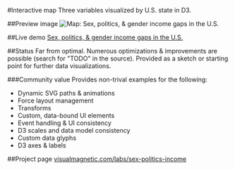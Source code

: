 #Interactive map
Three variables visualized by U.S. state in D3.

##Preview image
![Map: Sex, politics, & gender income gaps in the U.S.](http://www.visualmagnetic.com/wp-content/uploads/2014/08/states-high-1024x694.jpg)

##Live demo
[Sex, politics, & gender income gaps in the U.S.](http://www.visualmagnetic.com/html/sex-politics-income/)

##Status
Far from optimal. Numerous optimizations & improvements are possible (search for "TODO" in the source). Provided as a sketch or starting point for further data visualizations.

###Community value
Provides non-trival examples for the following:
* Dynamic SVG paths & animations
* Force layout management
* Transforms
* Custom, data-bound UI elements
* Event handling & UI consistency
* D3 scales and data model consistency
* Custom data glyphs
* D3 axes & labels

##Project page
[visualmagnetic.com/labs/sex-politics-income](http://www.visualmagnetic.com/portfolio/sex-politics-and-income-gaps/)

